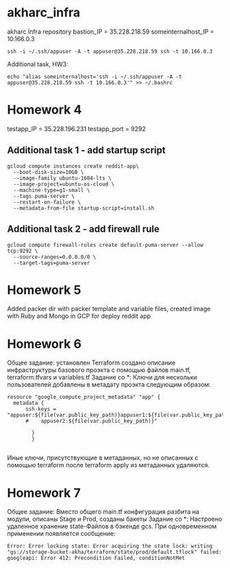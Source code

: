 # akharc_infra
akharc Infra repository
bastion_IP = 35.228.218.59
someinternalhost_IP = 10.166.0.3
```
ssh -i ~/.ssh/appuser -A -t appuser@35.228.218.59 ssh -t 10.166.0.3
```
Additional task, HW3:
```
echo "alias someinternalhost='ssh -i ~/.ssh/appuser -A -t appuser@35.228.218.59 ssh -t 10.166.0.3'" >> ~/.bashrc
```
# Homework 4
testapp_IP = 35.228.196.231
testapp_port = 9292
## Additional task 1 - add startup script
```
gcloud compute instances create reddit-app\
  --boot-disk-size=10GB \
  --image-family ubuntu-1604-lts \
  --image-project=ubuntu-os-cloud \
  --machine-type=g1-small \
  --tags puma-server \
  --restart-on-failure \
  --metadata-from-file startup-script=install.sh
```
## Additional task 2  - add firewall rule
```
gcloud compute firewall-rules create default-puma-server --allow tcp:9292 \
  --source-ranges=0.0.0.0/0 \
  --target-tags=puma-server
```
# Homework 5
Added packer dir with packer template and variable files, created image with Ruby and Mongo in GCP for deploy reddit app

# Homework 6
Общее задание: установлен Terraform создано описание инфраструктуры базового проэкта с помощью файлов main.tf, terraform.tfvars и variables.tf
Задание со *: Ключи для нескольки пользователей добавлены в метадату проэкта следующим образом:
```
resource "google_compute_project_metadata" "app" {
  metadata {
      ssh-keys = "appuser:${file(var.public_key_path)}appuser1:${file(var.public_key_path)}appuser2:${file(var.public_key_path)}"
      #    appuser2:${file(var.public_key_path)}"
      
        }
        }
        
```
Иные ключи, присутствующие в метаданных, но не описанных с помощью terraform после terraform apply из метаданных удаляются.
# Homework 7
Общее задание: Вместо общего main.tf конфигурация разбита на модули, описаны Stage и Prod, созданы бакеты
Задание со *: Настроено удаленное хранение state-Файлов в бэкенде gcs. При одновременном применении появляется сообщение:
```
Error: Error locking state: Error acquiring the state lock: writing "gs://storage-bucket-akha/terraform/state/prod/default.tflock" failed: googleapi: Error 412: Precondition Failed, conditionNotMet
        
```
